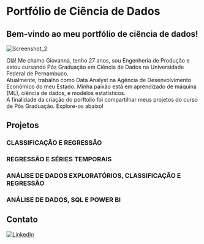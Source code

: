 # Portfólio de Ciência de Dados

## Bem-vindo ao meu portfólio de ciência de dados!

![Screenshot_2](https://github.com/user-attachments/assets/96a51930-6750-40aa-afc2-d2270189a0c2)

Olá! Me chamo Giovanna, tenho 27 anos, sou Engenheria de Produção e estou cursando Pós Graduação em Ciência de Dados na Universidade Federal de Pernambuco.<br>
Atualmente, trabalho como Data Analyst na Agência de Desenvolvimento Econômico do meu Estado. Minha paixão está em aprendizado de máquina (ML), ciência de dados, e modelos estatísticos. <br>
A finalidade da criação do porftolio foi compartilhar meus projetos do curso de Pós Graduação. Explore-os abaixo!

## Projetos

### CLASSIFICAÇÃO E REGRESSÃO

### REGRESSÃO E SÉRIES TEMPORAIS

### ANÁLISE DE DADOS EXPLORATÓRIOS, CLASSIFICAÇÃO E REGRESSÃO

### ANÁLISE DE DADOS, SQL E POWER BI

## Contato

[![LinkedIn](https://img.shields.io/badge/LinkedIn-0077B5?style=for-the-badge&logo=linkedin&logoColor=white)](https://www.linkedin.com/in/giovannatabosa/)
